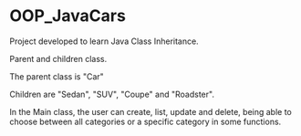 # OOP_JavaCars
Project developed to learn Java Class Inheritance.

Parent and children class.

The parent class is "Car"

Children are "Sedan", "SUV", "Coupe" and "Roadster".

In the Main class, the user can create, list, update and delete, being able to choose between all categories or a specific category in some functions.